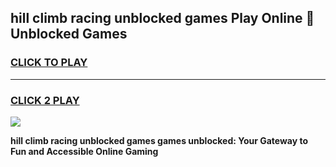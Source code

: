 
## hill climb racing unblocked games Play Online 👋 Unblocked Games
<h3>
<a href="https://premium.freeplayer.one?title=hill_climb_racing_unblocked_games&ref=19F">CLICK TO PLAY</a></h3>
<hr>

<h3>
<a href="https://premium.freeplayer.one?title=hill_climb_racing_unblocked_games&ref=19F">CLICK 2 PLAY</a>
  
</h3>

<a href="https://premium.freeplayer.one?title=hill_climb_racing_unblocked_games&ref=19F"><img src="https://clearcache.store/games.png"></a>


**hill climb racing unblocked games games unblocked: Your Gateway to Fun and Accessible Online Gaming**
